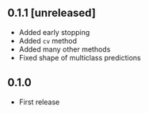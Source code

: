 ## 0.1.1 [unreleased]

- Added early stopping
- Added `cv` method
- Added many other methods
- Fixed shape of multiclass predictions

## 0.1.0

- First release

